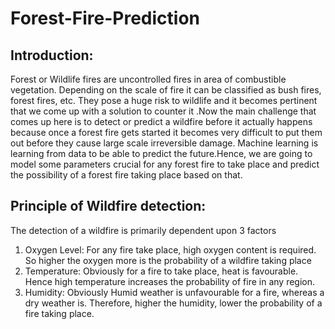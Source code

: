 # Forest-Fire-Prediction
## Introduction:
Forest or Wildlife fires are uncontrolled fires in area of combustible vegetation. Depending on the scale of fire it can be classified as bush fires, forest fires, etc. They pose a huge risk to wildlife and it becomes pertinent that we come up with a solution to counter it .Now the main challenge that comes up here is to detect or predict a wildfire before it actually happens because once a forest fire gets started it becomes very difficult to put them out before they cause large scale irreversible damage. Machine learning is learning from data to be able to predict the future.Hence, we are going to model some parameters crucial for any forest fire to take place and predict the possibility of a forest fire taking place based on that.

## Principle of Wildfire detection:
The detection of a wildfire is primarily dependent upon 3 factors
1. Oxygen Level: For any fire take place, high oxygen content is required. So higher the oxygen more is the probability of a wildfire taking place
2. Temperature: Obviously for a fire to take place, heat is favourable. Hence high temperature increases the probability of fire in any region.
3. Humidity: Obviously Humid weather is unfavourable for a fire, whereas a dry weather is. Therefore, higher the humidity, lower the probability of a fire taking place.
